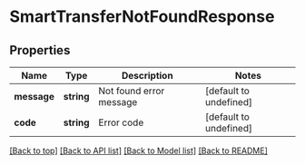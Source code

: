 # SmartTransferNotFoundResponse

## Properties

|Name | Type | Description | Notes|
|------------ | ------------- | ------------- | -------------|
|**message** | **string** | Not found error message | [default to undefined]|
|**code** | **string** | Error code | [default to undefined]|




[[Back to top]](#) [[Back to API list]](../../README.md#documentation-for-api-endpoints) [[Back to Model list]](../../README.md#documentation-for-models) [[Back to README]](../../README.md)
